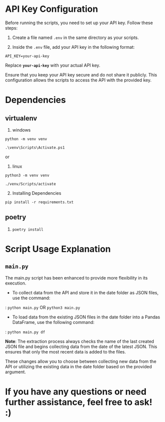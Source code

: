 # API Key Configuration

Before running the scripts, you need to set up your API key. Follow these steps:

1. Create a file named `.env` in the same directory as your scripts.

1. Inside the `.env` file, add your API key in the following format:

```env
API_KEY=your-api-key
```
Replace __`your-api-key`__ with your actual API key.

Ensure that you keep your API key secure and do not share it publicly. This configuration allows the scripts to access the API with the provided key.

# Dependencies

## virtualenv

1. windows

`python -m venv venv`

`.\venv\Scripts\Activate.ps1`

or
1. linux

`python3 -m venv venv`

`./venv/Scripts/activate`

2. Installing Dependencies

`pip install -r requirements.txt`


## poetry

1. `poetry install`



# Script Usage Explanation
## `main.py`

The main.py script has been enhanced to provide more flexibility in its execution.

- To collect data from the API and store it in the date folder as JSON files, use the command:

: `python main.py` OR `python3 main.py`

- To load data from the existing JSON files in the date folder into a Pandas DataFrame, use the following command:

: `python main.py df`

__Note__: The extraction process always checks the name of the last created JSON file and begins collecting data from the date of the latest JSON. This ensures that only the most recent data is added to the files.

These changes allow you to choose between collecting new data from the API or utilizing the existing data in the date folder based on the provided argument.
# If you have any questions or need further assistance, feel free to ask! :)